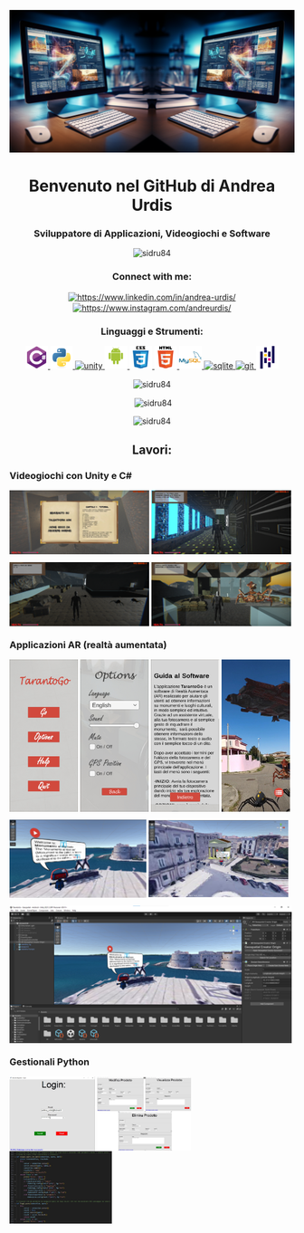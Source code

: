 ![logo](https://github.com/Sidru84/Sidru84/blob/main/immaginepostaz.png)
<h1 align="center">Benvenuto nel GitHub di Andrea Urdis</h1>
<h3 align="center">Sviluppatore di Applicazioni, Videogiochi e Software</h3>

<p align="center"> <img src="https://komarev.com/ghpvc/?username=sidru84&label=Profile%20views&color=0e75b6&style=flat" alt="sidru84" /> </p>
<h3 align="center">Connect with me:</h3>
<p align="center">
<a href="https://linkedin.com/in/andrea-urdis/" target="blank"><img align="center" src="https://raw.githubusercontent.com/rahuldkjain/github-profile-readme-generator/master/src/images/icons/Social/linked-in-alt.svg" alt="https://www.linkedin.com/in/andrea-urdis/" height="30" width="40" /></a>
<a href="https://instagram.com/andreurdis/" target="blank"><img align="center" src="https://raw.githubusercontent.com/rahuldkjain/github-profile-readme-generator/master/src/images/icons/Social/instagram.svg" alt="https://www.instagram.com/andreurdis/" height="30" width="40" /></a>
</p>

<h3 align="center">Linguaggi e Strumenti:</h3>
<p align="center"> 
  <a href="https://www.w3schools.com/cs/" target="_blank" rel="noreferrer"> 
    <img src="https://raw.githubusercontent.com/devicons/devicon/master/icons/csharp/csharp-original.svg" alt="csharp" width="40" height="40"/> 
  </a> 
  <a href="https://www.python.org" target="_blank" rel="noreferrer"> 
    <img src="https://raw.githubusercontent.com/devicons/devicon/master/icons/python/python-original.svg" alt="python" width="40" height="40"/> 
  </a> 
  <a href="https://unity.com/" target="_blank" rel="noreferrer"> 
    <img src="https://www.vectorlogo.zone/logos/unity3d/unity3d-icon.svg" alt="unity" width="40" height="40"/> 
  </a> 
  <a href="https://developer.android.com" target="_blank" rel="noreferrer"> 
    <img src="https://raw.githubusercontent.com/devicons/devicon/master/icons/android/android-original-wordmark.svg" alt="android" width="40" height="40"/> 
  </a> 
  <a href="https://www.w3schools.com/css/" target="_blank" rel="noreferrer"> 
    <img src="https://raw.githubusercontent.com/devicons/devicon/master/icons/css3/css3-original-wordmark.svg" alt="css3" width="40" height="40"/> 
  </a> 
  <a href="https://www.w3.org/html/" target="_blank" rel="noreferrer"> 
    <img src="https://raw.githubusercontent.com/devicons/devicon/master/icons/html5/html5-original-wordmark.svg" alt="html5" width="40" height="40"/> 
  </a> 
  <a href="https://www.mysql.com/" target="_blank" rel="noreferrer"> 
    <img src="https://raw.githubusercontent.com/devicons/devicon/master/icons/mysql/mysql-original-wordmark.svg" alt="mysql" width="40" height="40"/> 
  </a> 
  <a href="https://www.sqlite.org/" target="_blank" rel="noreferrer"> 
    <img src="https://www.vectorlogo.zone/logos/sqlite/sqlite-icon.svg" alt="sqlite" width="40" height="40"/> 
  </a> 
  <a href="https://git-scm.com/" target="_blank" rel="noreferrer"> 
    <img src="https://www.vectorlogo.zone/logos/git-scm/git-scm-icon.svg" alt="git" width="40" height="40"/> 
  </a> 
  <a href="https://pandas.pydata.org/" target="_blank" rel="noreferrer"> 
    <img src="https://raw.githubusercontent.com/devicons/devicon/2ae2a900d2f041da66e950e4d48052658d850630/icons/pandas/pandas-original.svg" alt="pandas" width="40" height="40"/> 
  </a> 
</p>


<p align="center"><img align="center" src="https://github-readme-stats.vercel.app/api/top-langs?username=sidru84&show_icons=true&locale=en&layout=compact" alt="sidru84" /></p>

<p align="center">&nbsp;<img align="center" src="https://github-readme-stats.vercel.app/api?username=sidru84&show_icons=true&locale=en" alt="sidru84" /></p>

<p align="center"><img align="center" src="https://github-readme-streak-stats.herokuapp.com/?user=sidru84&" alt="sidru84" /></p>

<h2 align="center">Lavori:</h2>
<h3 align="left">Videogiochi con Unity e C#</h3>

<p> 
  <img src="https://github.com/Sidru84/Sidru84/blob/main/Gioco1.png" alt="foto Gioco1" align="center" width="49%em"/> 
  <img src="https://github.com/Sidru84/Sidru84/blob/main/Gioco2-600x275.png" alt="foto Gioco2" align="center" width="49%em"/>
</p>
<p>
  <img src="https://github.com/Sidru84/Sidru84/blob/main/Gioco3.png" alt="foto Gioco3" align="center" width="49%em"/>
  <img src="https://github.com/Sidru84/Sidru84/blob/main/Gioco4.png" alt="foto Gioco4" align="center" width="49%em"/>
</p>

<h3 align="left">Applicazioni AR (realtà aumentata)</h3>

<p> 
  <img src="https://github.com/Sidru84/Sidru84/blob/main/menu%20principale.jpg" alt="foto Menu1" align="center" width="24%em"/> 
  <img src="https://github.com/Sidru84/Sidru84/blob/main/Menu2.jpg" alt="foto Menu2" align="center" width="24%em"/>
  <img src="https://github.com/Sidru84/Sidru84/blob/main/guida%20help%20ingl.jpg" alt="foto Menu3" align="center" width="24%em"/>
  <img src="https://github.com/Sidru84/Sidru84/blob/main/App%20AR%201.jpg" alt="foto Menu4" align="center" width="24%em"/>
</p>

<p> 
  <img src="https://github.com/Sidru84/Sidru84/blob/main/Assistente%20Virtuale.png" alt="foto Menu1" align="center" width="48%em"/> 
  <img src="https://github.com/Sidru84/Sidru84/blob/main/Tempio%20Poseidone.png" alt="foto Menu2" align="center" width="49%em"/>
</p>

<p> 
  <img src="https://github.com/Sidru84/Sidru84/blob/main/Monumento%20marinai%2012.png" alt="foto Menu1" align="center" width="99%em"/> 
</p>

<h3 align="left">Gestionali Python</h3>

<p> 
  <img src="https://github.com/Sidru84/Sidru84/blob/main/07-login.jpg" alt="foto python1" align="center" width="30%em"/> 
  <img src="https://github.com/Sidru84/Sidru84/blob/main/17-3foto.jpg" alt="foto python2" align="center" width="33%em"/>
  <img src="https://github.com/Sidru84/Sidru84/blob/main/24-query.jpg" alt="foto python3" align="center" width="36%em"/>
</p>
